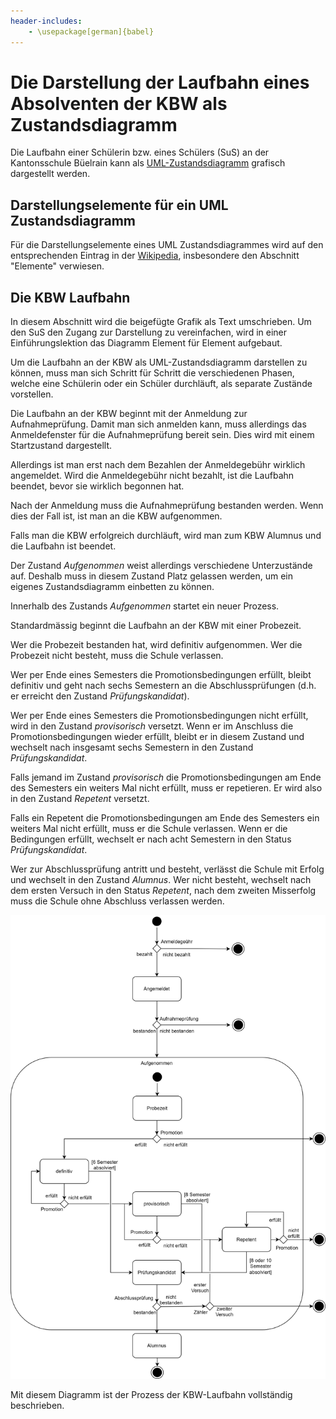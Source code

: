 ```yaml
---
header-includes:
    - \usepackage[german]{babel}
---
```


# Die Darstellung der Laufbahn eines Absolventen der KBW als Zustandsdiagramm

Die Laufbahn einer Schülerin bzw. eines Schülers (SuS) an der
Kantonsschule Büelrain kann als
[UML-Zustandsdiagramm](https://de.wikipedia.org/wiki/Zustandsdiagramm_(UML))
grafisch dargestellt werden.

## Darstellungselemente für ein UML Zustandsdiagramm

Für die Darstellungselemente eines UML Zustandsdiagrammes wird auf den
entsprechenden Eintrag in der
[Wikipedia](https://de.wikipedia.org/wiki/Zustandsdiagramm_(UML)#Elemente),
insbesondere den Abschnitt "Elemente" verwiesen.

## Die KBW Laufbahn

In diesem Abschnitt wird die beigefügte Grafik als Text umschrieben. Um
den SuS den Zugang zur Darstellung zu vereinfachen, wird in
einer Einführungslektion das Diagramm Element für Element
aufgebaut. 

Um die Laufbahn an der KBW als UML-Zustandsdiagramm darstellen zu
können, muss man sich Schritt für Schritt die verschiedenen Phasen,
welche eine Schülerin oder ein Schüler durchläuft, als separate
Zustände vorstellen.

Die Laufbahn an der KBW beginnt mit der Anmeldung zur Aufnahmeprüfung.
Damit man sich anmelden kann, muss allerdings das Anmeldefenster für die
Aufnahmeprüfung bereit sein. Dies wird mit einem Startzustand
dargestellt.

Allerdings ist man erst nach dem Bezahlen der Anmeldegebühr wirklich
angemeldet. Wird die Anmeldegebühr nicht bezahlt, ist die Laufbahn
beendet, bevor sie wirklich begonnen hat.

Nach der Anmeldung muss die Aufnahmeprüfung bestanden werden. Wenn dies
der Fall ist, ist man an die KBW aufgenommen.

Falls man die KBW erfolgreich durchläuft, wird man zum KBW Alumnus und
die Laufbahn ist beendet.

Der Zustand *Aufgenommen* weist allerdings verschiedene Unterzustände
auf. Deshalb muss in diesem Zustand Platz gelassen werden, um ein
eigenes Zustandsdiagramm einbetten zu können.

Innerhalb des Zustands *Aufgenommen* startet ein neuer Prozess.

Standardmässig beginnt die Laufbahn an der KBW mit einer Probezeit.

Wer die Probezeit bestanden hat, wird definitiv aufgenommen. Wer die
Probezeit nicht besteht, muss die Schule verlassen.

Wer per Ende eines Semesters die Promotionsbedingungen erfüllt, bleibt
definitiv und geht nach sechs Semestern an die Abschlussprüfungen (d.h.
er erreicht den Zustand *Prüfungskandidat*).

Wer per Ende eines Semesters die Promotionsbedingungen nicht erfüllt,
wird in den Zustand *provisorisch* versetzt. Wenn er im Anschluss die
Promotionsbedingungen wieder erfüllt, bleibt er in diesem Zustand und
wechselt nach insgesamt sechs Semestern in den Zustand
*Prüfungskandidat*.

Falls jemand im Zustand *provisorisch* die Promotionsbedingungen am Ende
des Semesters ein weiters Mal nicht erfüllt, muss er repetieren. Er wird
also in den Zustand *Repetent* versetzt.

Falls ein Repetent die Promotionsbedingungen am Ende des Semesters ein
weiters Mal nicht erfüllt, muss er die Schule verlassen. Wenn er die
Bedingungen erfüllt, wechselt er nach acht Semestern in den Status
*Prüfungskandidat*.

Wer zur Abschlussprüfung antritt und besteht, verlässt die Schule mit
Erfolg und wechselt in den Zustand *Alumnus*. Wer nicht besteht,
wechselt nach dem ersten Versuch in den Status *Repetent*, nach dem
zweiten Misserfolg muss die Schule ohne Abschluss verlassen werden.

<img src="visualisierungen/KBW_Laufbahn_SMD.svg">

Mit diesem Diagramm ist der Prozess der KBW-Laufbahn vollständig
beschrieben.


